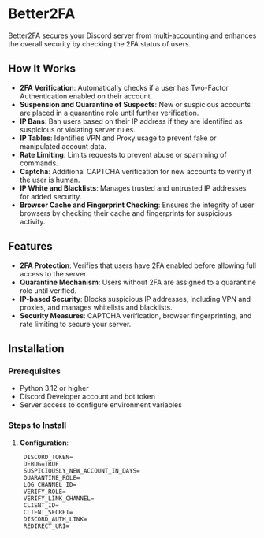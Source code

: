 # Better2FA

Better2FA secures your Discord server from multi-accounting and enhances the overall security by checking the 2FA status of users.

## How It Works

- **2FA Verification**: Automatically checks if a user has Two-Factor Authentication enabled on their account.
- **Suspension and Quarantine of Suspects**: New or suspicious accounts are placed in a quarantine role until further verification.
- **IP Bans**: Ban users based on their IP address if they are identified as suspicious or violating server rules.
- **IP Tables**: Identifies VPN and Proxy usage to prevent fake or manipulated account data.
- **Rate Limiting**: Limits requests to prevent abuse or spamming of commands.
- **Captcha**: Additional CAPTCHA verification for new accounts to verify if the user is human.
- **IP White and Blacklists**: Manages trusted and untrusted IP addresses for added security.
- **Browser Cache and Fingerprint Checking**: Ensures the integrity of user browsers by checking their cache and fingerprints for suspicious activity.

## Features

- **2FA Protection**: Verifies that users have 2FA enabled before allowing full access to the server.
- **Quarantine Mechanism**: Users without 2FA are assigned to a quarantine role until verified.
- **IP-based Security**: Blocks suspicious IP addresses, including VPN and proxies, and manages whitelists and blacklists.
- **Security Measures**: CAPTCHA verification, browser fingerprinting, and rate limiting to secure your server.

## Installation

### Prerequisites

- Python 3.12 or higher
- Discord Developer account and bot token
- Server access to configure environment variables

### Steps to Install

1. **Configuration**:

   ```env
    DISCORD_TOKEN=
    DEBUG=TRUE
    SUSPICIOUSLY_NEW_ACCOUNT_IN_DAYS=
    QUARANTINE_ROLE=
    LOG_CHANNEL_ID=
    VERIFY_ROLE=
    VERIFY_LINK_CHANNEL=
    CLIENT_ID=
    CLIENT_SECRET=
    DISCORD_AUTH_LINK=
    REDIRECT_URI=
   ```
